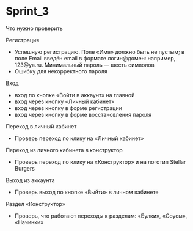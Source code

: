 # Sprint_3
Что нужно проверить 
<p> Регистрация </p>
<ul>
<li> Успешную регистрацию. Поле «Имя» должно быть не пустым; в поле Email введён email в формате логин@домен: например, 123@ya.ru. Минимальный пароль — шесть символов </li>
<li> Ошибку для некорректного пароля </li>
</ul>
<p> Вход </p>
<ul>
<li> вход по кнопке «Войти в аккаунт» на главной </li>
<li> вход через кнопку «Личный кабинет» </li>
<li> вход через кнопку в форме регистрации </li>
<li> вход через кнопку в форме восстановления пароля </li>
</ul>
<p> Переход в личный кабинет </p>
<ul>
<li> Проверь переход по клику на «Личный кабинет» </li>
</ul>
<p> Переход из личного кабинета в конструктор </p>
<ul>
<li> Проверь переход по клику на «Конструктор» и на логотип Stellar Burgers </li>
</ul>
<p> Выход из аккаунта </p>
<ul>
<li> Проверь выход по кнопке «Выйти» в личном кабинете </li>
</ul>
<p> Раздел «Конструктор» </p>
<ul>
<li> Проверь, что работают переходы к разделам: 
        «Булки», «Соусы», «Начинки» </li>
</ul>